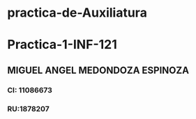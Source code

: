 # practica-de-Auxiliatura
# Practica-1-INF-121

## MIGUEL ANGEL MEDONDOZA ESPINOZA

### CI: 11086673

### RU:1878207
